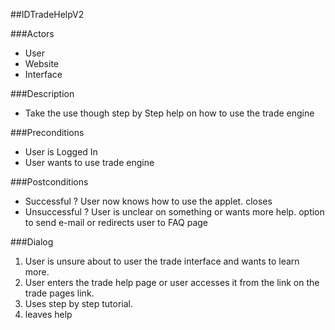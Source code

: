 ##IDTradeHelpV2

###Actors
* User
* Website
* Interface

###Description
* Take the use though step by Step help on how to use the trade engine 

###Preconditions
* User is Logged In
* User wants to use trade engine 

###Postconditions
* Successful ? User now knows how to use the applet. closes
* Unsuccessful ? User is unclear on something or wants more help. option to send e-mail or redirects user to FAQ page

###Dialog
1. User is unsure about to user the trade interface and wants to learn more.
2. User enters the trade help page or user accesses it from the link on the trade pages link.
3. Uses step by step tutorial.
4. leaves help 

